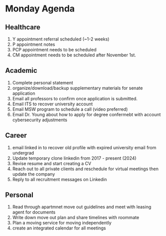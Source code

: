 # Monday Agenda

## Healthcare 
1. Y appointment referral scheduled (~1-2 weeks)
2. P appointment notes
3. PCP appointment needs to be scheduled
4. CM appointment needs to be scheduled after November 1st.

## Academic
1. Complete personal statement 
2. organize/download/backup supplementary materials for senate application
3. Email all professors to confirm once application is submitted.
4. Email ITS to recover university account
5. Email MSW program to schedule a call (video preferred)
6. Email Dr. Young about how to apply for degree confermebt with account cybersecurity adjustments

## Career
1. email linked in to recover old profile with expired university email from undergrad
2. Update temporary clone linkedin from 2017 - present (2024)
3. Revise resume and start creating a CV
4. Reach out to all private clients and reschedule for virtual meetings then update the company 
5. Reply to all recruitment messages on Linkedin

## Personal 
1. Read through apartmnet move out guidelines and meet with leasing agent for documents
2. Write down move out plan and share timelines with roommate
3. Plan a moving service for moving independently
4. create an integrated calendar for all meetings
